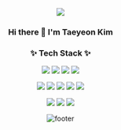 <div align="center">

<img src="https://capsule-render.vercel.app/api?type=wave&color=FFD662&fontColor=00539C&height=300&section=header&text=Taeyeon+Kim&fontSize=80" />

### Hi there 👋 I'm Taeyeon Kim


### ✨ Tech Stack ✨

<img src="https://img.shields.io/badge/Python-3776AB?style=for-the-badge&logo=Python&logoColor=white"> <img src="https://img.shields.io/badge/java-007396?style=for-the-badge&logo=OpenJDK&logoColor=white">  <img src="https://img.shields.io/badge/spring-6DB33F?style=for-the-badge&logo=spring&logoColor=white">  <img src="https://img.shields.io/badge/django-092E20?style=for-the-badge&logo=django&logoColor=white"> 


<img src="https://img.shields.io/badge/Oracle-F80000?style=for-the-badge&logo=Oracle&logoColor=white"> <img src="https://img.shields.io/badge/MySQL-4479A1?style=for-the-badge&logo=MySQL&logoColor=white"> <img src="https://img.shields.io/badge/SQLite-003B57?style=for-the-badge&logo=SQLite&logoColor=white"> <img src="https://img.shields.io/badge/Firebase-FFCA28?style=for-the-badge&logoFirebase&logoColor=white"> <img src="https://img.shields.io/badge/mariadb-003545?style=for-the-badge&logo=mariadb&logoColor=white">


<img src="https://img.shields.io/badge/github-181717?style=for-the-badge&logo=github&logoColor=white"> <img src="https://img.shields.io/badge/streamlit-FF4B4B?style=for-the-badge&logo=streamlit&logoColor=white"> <img src="https://img.shields.io/badge/aws-232F3E?style=for-the-badge&logo=aws&logoColor=white">


![footer](https://capsule-render.vercel.app/api?type=wave&color=00539C&height=200&section=footer)

</div>
